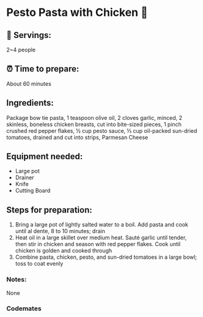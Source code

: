 # Pesto Pasta with Chicken :chicken:

## :spaghetti: Servings: 
2~4 people

## :alarm_clock: Time to prepare: 
About 60 minutes

## Ingredients:
Package bow tie pasta, 1 teaspoon olive oil, 2 cloves garlic, minced, 2 skinless, boneless chicken breasts, cut into bite-sized pieces, 1 pinch crushed red pepper flakes, ½ cup pesto sauce, ⅓ cup oil-packed sun-dried tomatoes, drained and cut into strips, Parmesan Cheese


## Equipment needed:
- Large pot
- Drainer
- Knife
- Cutting Board


## Steps for preparation:
1.	Bring a large pot of lightly salted water to a boil. Add pasta and cook until al dente, 8 to 10 minutes; drain
2.	Heat oil in a large skillet over medium heat. Sauté garlic until tender, then stir in chicken and season with red pepper flakes. Cook until chicken is golden and cooked through
3.	Combine pasta, chicken, pesto, and sun-dried tomatoes in a large bowl; toss to coat evenly




### Notes:
None



### Codemates #
